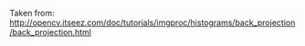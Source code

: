 Taken from: http://opencv.itseez.com/doc/tutorials/imgproc/histograms/back_projection/back_projection.html